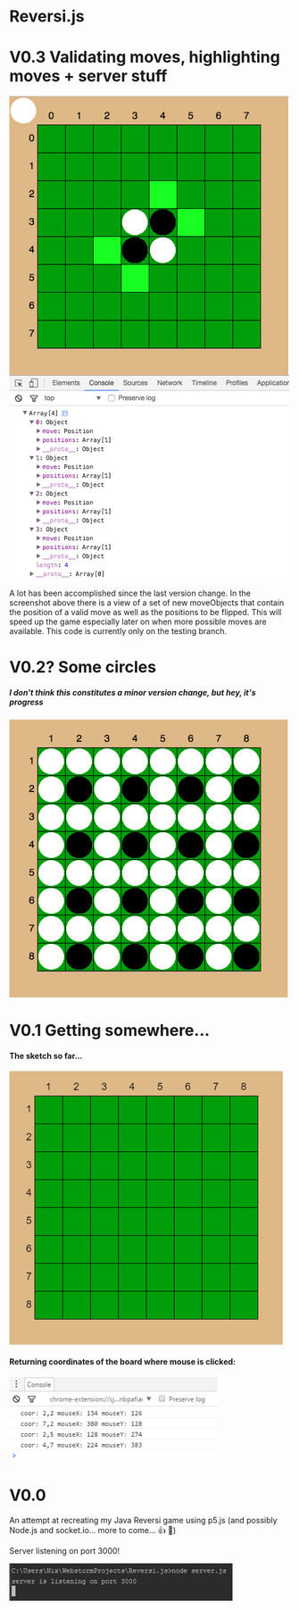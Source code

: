 # Reversi.js

# V0.3 Validating moves, highlighting moves + server stuff

![highlighting](https://raw.githubusercontent.com/ncleves/Reversi.js/master/Extras/highlighting_moves.png)

A lot has been accomplished since the last version change. In the screenshot above there is a view of a set of new moveObjects that contain the position of a valid move as well as the positions to be flipped. This will speed up the game especially later on when more possible moves are available. This code is currently only on the testing branch.

# V0.2? Some circles

##### I don't think this constitutes a minor version change, but hey, it's progress
![circles](https://raw.githubusercontent.com/ncleves/Reversi.js/master/Extras/board_w_pieces.png)

# V0.1 Getting somewhere...

#### The sketch so far...
![blank_board](https://raw.githubusercontent.com/ncleves/Reversi.js/master/Extras/blank_board.PNG)

#### Returning coordinates of the board where mouse is clicked:
![board_coor](https://raw.githubusercontent.com/ncleves/Reversi.js/master/Extras/board_coor.PNG)

# V0.0
An attempt at recreating my Java Reversi game using p5.js (and possibly Node.js and socket.io... more to come... :+1: :clap:)

Server listening on port 3000!

![server](https://github.com/ncleves/Reversi.js/raw/master/Extras/server.PNG)
